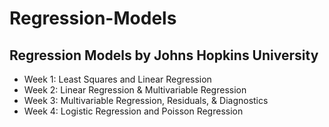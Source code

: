 # Regression-Models

## Regression Models by Johns Hopkins University

- Week 1: Least Squares and Linear Regression
- Week 2: Linear Regression & Multivariable Regression
- Week 3: Multivariable Regression, Residuals, & Diagnostics
- Week 4: Logistic Regression and Poisson Regression
